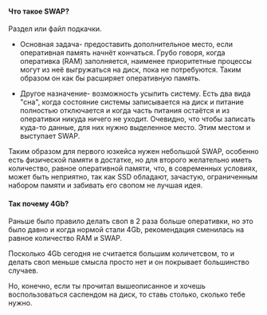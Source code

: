 #### Что такое SWAP?

Раздел или файл подкачки. 

* Основная задача- предоставить дополнительное место, если оперативная память начнёт кончаться.
Грубо говоря, когда оперативка (RAM) заполняется, наименее приоритетные процессы могут из неё выгружаться на диск, пока не потребуются. Таким образом он как бы расширяет оперативную память.

* Другое назначение- возможность усыпить систему. Есть два вида "сна", когда состояние системы записывается на диск и питание полностью отключается и когда часть питания остаётся и из оперативки никуда ничего не уходит. Очевидно, что чтобы записать куда-то данные, для них нужно выделенное место. Этим местом и выступает SWAP.

Таким образом для первого юзкейса нужен небольшой SWAP, особенно есть физической памяти в достатке, но для второго желательно иметь количество, равное оперативной памяти, что, в современных условиях, может быть неприятно, так как SSD обладают, зачастую, ограниченным набором памяти и забивать его свопом не лучшая идея.

#### Так почему 4Gb?

Раньше было правило делать своп в 2 раза больше оперативки, но это было давно и когда нормой стали 4Gb, рекомендация сменилась на равное количество RAM и SWAP.

Посколько 4Gb сегодня не считается большим количетсвом, то и делать своп меньше смысла просто нет и он покрывает большинство случаев.

Но, конечно, если ты прочитал вышеописанное и хочешь воспользоваться саспендом на диск, то ставь столько, сколько тебе нужно.
